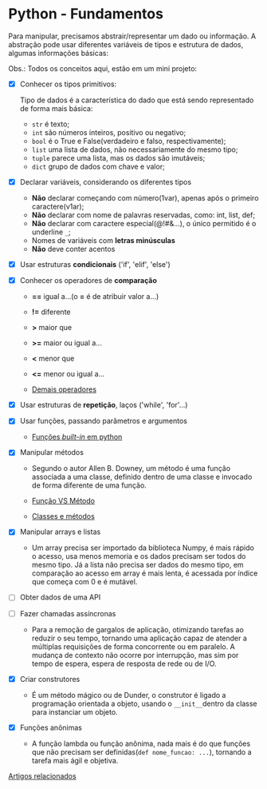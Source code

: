 ﻿# Python - Fundamentos

Para manipular, precisamos abstrair/representar um dado ou informação. A abstração pode usar diferentes 
variáveis de tipos e estrutura de dados, algumas informações básicas:

Obs.: Todos os conceitos aqui, estão em um mini projeto:

- [x] Conhecer os tipos primitivos:

  Tipo de dados é a característica do dado que está sendo representado de forma mais básica:

  - `str` é texto;
  - `int` são números inteiros, positivo ou negativo;
  - `bool` é o True e False(verdadeiro e falso, respectivamente);
  - `list` uma lista de dados, não necessariamente do mesmo tipo;
  - `tuple` parece uma lista, mas os dados são imutáveis;
  - `dict` grupo de dados com chave e valor;


- [x] Declarar variáveis, considerando os diferentes tipos

  - **Não** declarar começando com número(1var), apenas após o primeiro caractere(v1ar);
  - **Não** declarar com nome de palavras reservadas, como: int, list, def;
  - **Não** declarar com caractere especial(@!#&...), o único permitido é o underline `_`;
  - Nomes de variáveis com **letras minúsculas**
  - **Não** deve conter acentos


- [x] Usar estruturas **condicionais** ('if', 'elif', 'else')


- [x] Conhecer os operadores de **comparação**
  - **==** igual a...(o **=** é de atribuir valor a...)
  - **!=** diferente
  - **>** maior que
  - **>=** maior ou igual a...
  - **<** menor que
  - **<=** menor ou igual a...

  - [Demais operadores](https://www.devmedia.com.br/operadores-no-python/40693)


- [x] Usar estruturas de **repetição**, laços ('while', 'for'...)


- [x] Usar funções, passando parâmetros e argumentos

  - [Funções *built-in* em python](https://docs.python.org/3/library/functions.html#built-in-functions)


- [x] Manipular métodos

  - Segundo o autor Allen B. Downey, um método é uma função associada a uma classe, definido dentro de uma classe e
  invocado de forma diferente de uma função.

  - [Função VS Método](http://excript.com/python/introducao-funcoes-python.html#:~:text=FUN%C3%87%C3%83O%20vs%20M%C3%89TODO&text=Toda%20fun%C3%A7%C3%A3o%20%C3%A9%20um%20bloco,par%C3%A2metros%20e%20NUNCA%20retorna%20valores.)

  - [Classes e métodos](https://penseallen.github.io/PensePython2e/17-classes-metodos.html)


- [x] Manipular arrays e listas
  - Um array precisa ser importado da biblioteca Numpy, é mais rápido o acesso, usa menos memoria e os dados precisam
  ser todos do mesmo tipo. Já a lista não precisa ser dados do mesmo tipo, em comparação ao acesso em array é mais lenta,
  é acessada por índice que começa com 0 e é mutável.


- [ ] Obter dados de uma API


- [ ] Fazer chamadas assíncronas
  - Para a remoção de gargalos de aplicação, otimizando tarefas ao reduzir o seu tempo, tornando uma aplicação capaz de
  atender a múltiplas requisições de forma concorrente ou em paralelo. A mudança de contexto não ocorre por interrupção,
  mas sim por tempo de espera, espera de resposta de rede ou de I/O.


- [x] Criar construtores
  - É um método mágico ou de Dunder, o construtor é ligado a programação orientada a objeto, usando o `__init__`dentro
  da classe para instanciar um objeto.


- [x] Funções anônimas
  - A função lambda ou função anônima, nada mais é do que funções que não precisam ser definidas(`def nome_funcao: ...`),
  tornando a tarefa mais ágil e objetiva.

[Artigos relacionados](https://techguide.sh/pt-BR/path/python/python-fundamentals/)
